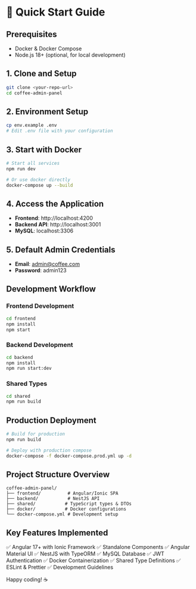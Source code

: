 # 🚀 Quick Start Guide

## Prerequisites

- Docker & Docker Compose
- Node.js 18+ (optional, for local development)

## 1. Clone and Setup

```bash
git clone <your-repo-url>
cd coffee-admin-panel
```

## 2. Environment Setup

```bash
cp env.example .env
# Edit .env file with your configuration
```

## 3. Start with Docker

```bash
# Start all services
npm run dev

# Or use docker directly
docker-compose up --build
```

## 4. Access the Application

- **Frontend**: http://localhost:4200
- **Backend API**: http://localhost:3001
- **MySQL**: localhost:3306

## 5. Default Admin Credentials

- **Email**: admin@coffee.com
- **Password**: admin123

## Development Workflow

### Frontend Development

```bash
cd frontend
npm install
npm start
```

### Backend Development

```bash
cd backend
npm install
npm run start:dev
```

### Shared Types

```bash
cd shared
npm run build
```

## Production Deployment

```bash
# Build for production
npm run build

# Deploy with production compose
docker-compose -f docker-compose.prod.yml up -d
```

## Project Structure Overview

```
coffee-admin-panel/
├── frontend/          # Angular/Ionic SPA
├── backend/           # NestJS API
├── shared/           # TypeScript types & DTOs
├── docker/           # Docker configurations
└── docker-compose.yml # Development setup
```

## Key Features Implemented

✅ Angular 17+ with Ionic Framework
✅ Standalone Components
✅ Angular Material UI
✅ NestJS with TypeORM
✅ MySQL Database
✅ JWT Authentication
✅ Docker Containerization
✅ Shared Type Definitions
✅ ESLint & Prettier
✅ Development Guidelines

Happy coding! ☕
